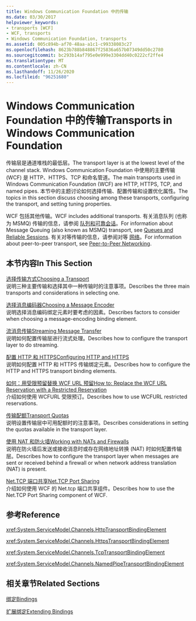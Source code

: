 ```yaml
---
title: Windows Communication Foundation 中的传输
ms.date: 03/30/2017
helpviewer_keywords:
- transports [WCF]
- WCF, transports
- Windows Communication Foundation, transports
ms.assetid: 005c894b-af70-48aa-a1c1-c99338083c27
ms.openlocfilehash: 8623b788b848867f25836a657b07349dd50c2780
ms.sourcegitcommit: bc293b14af795e0e999e3304dd40c0222cf2ffe4
ms.translationtype: MT
ms.contentlocale: zh-CN
ms.lasthandoff: 11/26/2020
ms.locfileid: "96251680"
---
```

# <a name="transports-in-windows-communication-foundation"></a><span data-ttu-id="eca38-102">Windows Communication Foundation 中的传输</span><span class="sxs-lookup"><span data-stu-id="eca38-102">Transports in Windows Communication Foundation</span></span>

<span data-ttu-id="eca38-103">传输层是通道堆栈的最低层。</span><span class="sxs-lookup"><span data-stu-id="eca38-103">The transport layer is at the lowest level of the channel stack.</span></span> <span data-ttu-id="eca38-104">Windows Communication Foundation 中使用的主要传输 (WCF) 是 HTTP、HTTPS、TCP 和命名管道。</span><span class="sxs-lookup"><span data-stu-id="eca38-104">The main transports used in Windows Communication Foundation (WCF) are HTTP, HTTPS, TCP, and named pipes.</span></span> <span data-ttu-id="eca38-105">本节中的主题讨论如何选择传输、配置传输和设置优化属性。</span><span class="sxs-lookup"><span data-stu-id="eca38-105">The topics in this section discuss choosing among these transports, configuring the transport, and setting tuning properties.</span></span>  
  
 <span data-ttu-id="eca38-106">WCF 包括其他传输。</span><span class="sxs-lookup"><span data-stu-id="eca38-106">WCF includes additional transports.</span></span> <span data-ttu-id="eca38-107">有关消息队列 (也称为 MSMQ) 传输的信息，请参阅 [队列和可靠会话](queues-and-reliable-sessions.md)。</span><span class="sxs-lookup"><span data-stu-id="eca38-107">For information about Message Queuing (also known as MSMQ) transport, see [Queues and Reliable Sessions](queues-and-reliable-sessions.md).</span></span> <span data-ttu-id="eca38-108">有关对等传输的信息，请参阅对等 [网络](peer-to-peer-networking.md)。</span><span class="sxs-lookup"><span data-stu-id="eca38-108">For information about peer-to-peer transport, see [Peer-to-Peer Networking](peer-to-peer-networking.md).</span></span>  
  
## <a name="in-this-section"></a><span data-ttu-id="eca38-109">本节内容</span><span class="sxs-lookup"><span data-stu-id="eca38-109">In This Section</span></span>  

 [<span data-ttu-id="eca38-110">选择传输方式</span><span class="sxs-lookup"><span data-stu-id="eca38-110">Choosing a Transport</span></span>](choosing-a-transport.md)  
 <span data-ttu-id="eca38-111">说明三种主要传输和选择其中一种传输时的注意事项。</span><span class="sxs-lookup"><span data-stu-id="eca38-111">Describes the three main transports and considerations in selecting one.</span></span>  
  
 [<span data-ttu-id="eca38-112">选择消息编码器</span><span class="sxs-lookup"><span data-stu-id="eca38-112">Choosing a Message Encoder</span></span>](choosing-a-message-encoder.md)  
 <span data-ttu-id="eca38-113">说明选择消息编码绑定元素时要考虑的因素。</span><span class="sxs-lookup"><span data-stu-id="eca38-113">Describes factors to consider when choosing a message-encoding binding element.</span></span>  
  
 [<span data-ttu-id="eca38-114">流消息传输</span><span class="sxs-lookup"><span data-stu-id="eca38-114">Streaming Message Transfer</span></span>](streaming-message-transfer.md)  
 <span data-ttu-id="eca38-115">说明如何配置传输层进行流式处理。</span><span class="sxs-lookup"><span data-stu-id="eca38-115">Describes how to configure the transport layer to do streaming.</span></span>  
  
 [<span data-ttu-id="eca38-116">配置 HTTP 和 HTTPS</span><span class="sxs-lookup"><span data-stu-id="eca38-116">Configuring HTTP and HTTPS</span></span>](configuring-http-and-https.md)  
 <span data-ttu-id="eca38-117">说明如何配置 HTTP 和 HTTPS 传输绑定元素。</span><span class="sxs-lookup"><span data-stu-id="eca38-117">Describes how to configure the HTTP and HTTPS transport binding elements.</span></span>  
  
 [<span data-ttu-id="eca38-118">如何：用受限预留替换 WCF URL 预留</span><span class="sxs-lookup"><span data-stu-id="eca38-118">How to: Replace the WCF URL Reservation with a Restricted Reservation</span></span>](how-to-replace-the-wcf-url-reservation-with-a-restricted-reservation.md)  
 <span data-ttu-id="eca38-119">介绍如何使用 WCFURL 受限预订。</span><span class="sxs-lookup"><span data-stu-id="eca38-119">Describes how to use WCFURL restricted reservations.</span></span>  
  
 [<span data-ttu-id="eca38-120">传输配额</span><span class="sxs-lookup"><span data-stu-id="eca38-120">Transport Quotas</span></span>](transport-quotas.md)  
 <span data-ttu-id="eca38-121">说明设置传输层中可用配额时的注意事项。</span><span class="sxs-lookup"><span data-stu-id="eca38-121">Describes considerations in setting the quotas available in the transport layer.</span></span>  
  
 [<span data-ttu-id="eca38-122">使用 NAT 和防火墙</span><span class="sxs-lookup"><span data-stu-id="eca38-122">Working with NATs and Firewalls</span></span>](working-with-nats-and-firewalls.md)  
 <span data-ttu-id="eca38-123">说明在防火墙后发送或接收消息时或存在网络地址转换 (NAT) 时如何配置传输层。</span><span class="sxs-lookup"><span data-stu-id="eca38-123">Describes how to configure the transport layer when messages are sent or received behind a firewall or when network address translation (NAT) is present.</span></span>  
  
 [<span data-ttu-id="eca38-124">Net.TCP 端口共享</span><span class="sxs-lookup"><span data-stu-id="eca38-124">Net.TCP Port Sharing</span></span>](net-tcp-port-sharing.md)  
 <span data-ttu-id="eca38-125">介绍如何使用 WCF 的 Net.tcp 端口共享组件。</span><span class="sxs-lookup"><span data-stu-id="eca38-125">Describes how to use the Net.TCP Port Sharing component of WCF.</span></span>  
  
## <a name="reference"></a><span data-ttu-id="eca38-126">参考</span><span class="sxs-lookup"><span data-stu-id="eca38-126">Reference</span></span>  

 <xref:System.ServiceModel.Channels.HttpTransportBindingElement>  
  
 <xref:System.ServiceModel.Channels.HttpsTransportBindingElement>  
  
 <xref:System.ServiceModel.Channels.TcpTransportBindingElement>  
  
 <xref:System.ServiceModel.Channels.NamedPipeTransportBindingElement>  
  
## <a name="related-sections"></a><span data-ttu-id="eca38-127">相关章节</span><span class="sxs-lookup"><span data-stu-id="eca38-127">Related Sections</span></span>  

 [<span data-ttu-id="eca38-128">绑定</span><span class="sxs-lookup"><span data-stu-id="eca38-128">Bindings</span></span>](bindings.md)  
  
 [<span data-ttu-id="eca38-129">扩展绑定</span><span class="sxs-lookup"><span data-stu-id="eca38-129">Extending Bindings</span></span>](../extending/extending-bindings.md)
